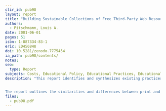 ```yaml
---
clir_id: pub98
layout: report
title: "Building Sustainable Collections of Free Third-Party Web Resources"
authors: 
  - Pitschmann, Louis A.
date: 2001-06-01
pages: 51
isbn: 1-887334-83-1
eric: ED456848
doi: 10.5281/zenodo.7775454
ia_path: pub98/contents/
notes:
seo:
  type: Report
subjects: Costs, Educational Policy, Educational Practices, Educational Research, Educational Resources, Higher Education, Information Services, Information Sources, Internet, Library Services, World Wide Web
description: "This report identifies and synthesizes existing practices used in developing collections of free third-party Internet resources that support higher education and research. A review of these practices and the projects they support confirms that developing collections of free Web resources is a process that requires its own set of practices, policies, and organizational models. Where possible, the report recommends those practices, policies, and models that have proved to be particularly effective in terms of sustainability, scalability, cost-effectiveness, and applicability to their stated purpose.


The report outlines the similarities and differences between print and free Web resources and describes how the nature and complexity of free Web resources comply with or challenge traditional library practices and services pertaining to analog collections."
files:
  - pub98.pdf
---
```

